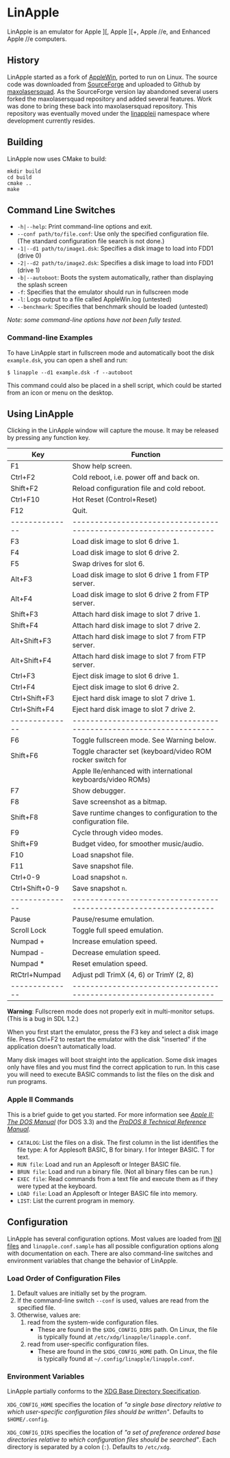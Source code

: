 LinApple
========

LinApple is an emulator for Apple ][, Apple ][+, Apple //e, and
Enhanced Apple //e computers.

History
-------

LinApple started as a fork of [AppleWin], ported to run on Linux. The
source code was downloaded from [SourceForge] and uploaded to Github
by [maxolasersquad]. As the SourceForge version lay abandoned several
users forked the maxolasersquad repository and added several features.
Work was done to bring these back into maxolasersquad repository. This
repository was eventually moved under the [linappleii] namespace where
development currently resides.

[AppleWin]: https://github.com/AppleWin/AppleWin
[SourceForge]: http://linapple.sourceforge.net/
[maxolasersquad]: https://github.com/maxolasersquad
[linappleii]: https://github.com/linappleii

Building
--------

LinApple now uses CMake to build:

```
mkdir build
cd build
cmake ..
make
```

Command Line Switches
---------------------

* `-h|--help`: Print command-line options and exit.
* `--conf path/to/file.conf`: Use only the specified configuration file.
  (The standard configuration file search is not done.)
* `-1|--d1 path/to/image1.dsk`: Specifies a disk image to load into FDD1 (drive 0)
* `-2|--d2 path/to/image2.dsk`: Specifies a disk image to load into FDD1 (drive 1)
* `-b|--autoboot`: Boots the system automatically, rather than displaying the splash screen
* `-f`: Specifies that the emulator should run in fullscreen mode
* `-l`: Logs output to a file called AppleWin.log (untested)
* `--benchmark`: Specifies that benchmark should be loaded (untested)

_Note: some command-line options have not been fully tested._

### Command-line Examples

To have LinApple start in fullscreen mode and automatically boot the
disk `example.dsk`, you can open a shell and run:

    $ linapple --d1 example.dsk -f --autoboot

This command could also be placed in a shell script, which could be
started from an icon or menu on the desktop.


Using LinApple
--------------

Clicking in the LinApple window will capture the mouse. It may be
released by pressing any function key.

| Key            | Function                                                         |
| -------------- | -----------------------------------------------------------------|
| F1             | Show help screen.                                                |
| Ctrl+F2        | Cold reboot, i.e. power off and back on.                         |
| Shift+F2       | Reload configuration file and cold reboot.                       |
| Ctrl+F10       | Hot Reset (Control+Reset)                                        |
| F12            | Quit.                                                            |
| -------------- | -----------------------------------------------------------------|
| F3             | Load disk image to slot 6 drive 1.                               |
| F4             | Load disk image to slot 6 drive 2.                               |
| F5             | Swap drives for slot 6.                                          |
| Alt+F3         | Load disk image to slot 6 drive 1 from FTP server.               |
| Alt+F4         | Load disk image to slot 6 drive 2 from FTP server.               |
| Shift+F3       | Attach hard disk image to slot 7 drive 1.                        |
| Shift+F4       | Attach hard disk image to slot 7 drive 2.                        |
| Alt+Shift+F3   | Attach hard disk image to slot 7 from FTP server.                |
| Alt+Shift+F4   | Attach hard disk image to slot 7 from FTP server.                |
| Ctrl+F3        | Eject disk image to slot 6 drive 1.                              |
| Ctrl+F4        | Eject disk image to slot 6 drive 2.                              |
| Ctrl+Shift+F3  | Eject hard disk image to slot 7 drive 1.                         |
| Ctrl+Shift+F4  | Eject hard disk image to slot 7 drive 2.                         |
| -------------- | -----------------------------------------------------------------|
| F6             | Toggle fullscreen mode. See Warning below.                       |
| Shift+F6       | Toggle character set (keyboard/video ROM rocker switch for       |
|                | Apple IIe/enhanced with international keyboards/video ROMs)      |
| F7             | Show debugger.                                                   |
| F8             | Save screenshot as a bitmap.                                     |
| Shift+F8       | Save runtime changes to configuration to the configuration file. |
| F9             | Cycle through video modes.                                       |
| Shift+F9       | Budget video, for smoother music/audio.                          |
| F10            | Load snapshot file.                                              |
| F11            | Save snapshot file.                                              |
| Ctrl+0-9       | Load snapshot `n`.                                               |
| Ctrl+Shift+0-9 | Save snapshot `n`.                                               |
| -------------- | -----------------------------------------------------------------|
| Pause          | Pause/resume emulation.                                          |
| Scroll Lock    | Toggle full speed emulation.                                     |
| Numpad +       | Increase emulation speed.                                        |
| Numpad -       | Decrease emulation speed.                                        |
| Numpad *       | Reset emulation speed.                                           |
| RtCtrl+Numpad  | Adjust pdl TrimX (4, 6) or TrimY (2, 8)                          |
| -------------- | -----------------------------------------------------------------|

**Warning**: Fullscreen mode does not properly exit in multi-monitor
setups.  (This is a bug in SDL 1.2.)

When you first start the emulator, press the F3 key and select a disk
image file. Press Ctrl+F2 to restart the emulator with the disk
"inserted" if the application doesn't automatically load.

Many disk images will boot straight into the application. Some disk
images only have files and you must find the correct application to
run. In this case you will need to execute BASIC commands to list the
files on the disk and run programs.

### Apple II Commands

This is a brief guide to get you started. For more information see
[_Apple II: The DOS Manual_][dos3.3] (for DOS 3.3) and the [_ProDOS 8
Technical Reference Manual_][prodos].

- `CATALOG`: List the files on a disk. The first column in the list
  identifies the file type: A for Applesoft BASIC, B for binary. I for
  Integer BASIC. T for text.
- `RUN file`: Load and run an Applesoft or Integer BASIC file.
- `BRUN file`: Load and run a binary file. (Not all binary files can
  be run.)
- `EXEC file`: Read commands from a text file and execute them as if
  they were typed at the keyboard.
- `LOAD file`: Load an Applesoft or Integer BASIC file into memory.
- `LIST`: List the current program in memory.

[prodos]: http://www.easy68k.com/paulrsm/6502/PDOS8TRM.HTM
[dos3.3]: https://archive.org/details/a2_the_DOS_Manual/page/n2/mode/1up


Configuration
-------------

LinApple has several configuration options. Most values are loaded
from [INI files](https://en.wikipedia.org/wiki/INI_file) and
`linapple.conf.sample` has all possible configuration options along
with documentation on each. There are also command-line switches and
environment variables that change the behavior of LinApple.

### Load Order of Configuration Files

1. Default values are initially set by the program.
2. If the command-line switch `--conf` is used, values are read from
   the specified file.
3. Otherwise, values are:
   1. read from the system-wide configuration files.
      * These are found in the `$XDG_CONFIG_DIRS` path. On Linux, the
        file is typically found at `/etc/xdg/linapple/linapple.conf`.
   2. read from user-specific configuration files.
      * These are found in the `$XDG_CONFIG_HOME` path. On Linux, the
        file is typically found at `~/.config/linapple/linapple.conf`.

### Environment Variables

LinApple partially conforms to the [XDG Base Directory Specification][xdg].

`XDG_CONFIG_HOME` specifies the location of _"a single base directory
relative to which user-specific configuration files should be
written"_. Defaults to `$HOME/.config`.

`XDG_CONFIG_DIRS` specifies the location of _"a set of preference
ordered base directories relative to which configuration files should
be searched"_. Each directory is separated by a colon (`:`). Defaults
to `/etc/xdg`.

[xdg]: https://specifications.freedesktop.org/basedir-spec/basedir-spec-latest.html
